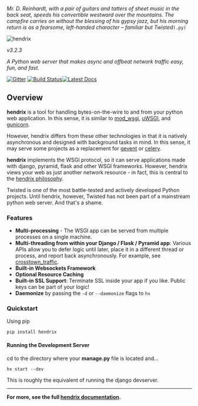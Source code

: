 *Mr. D. Reinhardt, with a pair of guitars and tatters of sheet music in the back seat, speeds his convertible westward over the mountains. The campfire carries on without the blessing of his gypsy jazz, but his morning return is as a fearsome, left-handed character – familiar but Twisted*`(.py)`

![hendrix](docs/_static/hendrix-logo.png)

*v3.2.3*

*A Python web server that makes async and offbeat network traffic easy, fun, and fast.*

[![Gitter](https://badges.gitter.im/hendrix/hendrix.svg)](https://gitter.im/hendrix/hendrix?utm_source=badge&utm_medium=badge&utm_campaign=pr-badge)
[![Build Status](https://travis-ci.org/hendrix/hendrix.png?branch=master)](https://travis-ci.org/hendrix/hendrix)[![Latest Docs](https://readthedocs.org/projects/hendrix/badge/?version=latest)](http://hendrix.readthedocs.org/en/latest/)

## Overview

**hendrix** is a tool for handling bytes-on-the-wire to and from your python web application.  In this sense, it is similar to [mod_wsgi](https://modwsgi.readthedocs.org), [uWSGI](https://uwsgi-docs.readthedocs.org), and [gunicorn](http://gunicorn-docs.readthedocs.org).  

However, hendrix differs from these other technologies in that it is natively asynchronous and designed with background tasks in mind.  In this sense, it may serve some projects as a replacement for [gevent](https://readthedocs.org/projects/gevent/) or [celery](http://celery.readthedocs.org).

**hendrix** implements the WSGI protocol, so it can serve applications made with django, pyramid, flask and other WSGI frameworks.  However, hendrix views your web as just another network resource - in fact, this is central to the [hendrix philosophy](http://hendrix.readthedocs.org/en/latest/philosophy/).

Twisted is one of the most battle-tested and actively developed Python projects.  Until hendrix, however, Twisted has not been part of a mainstream python web server.  And that's a shame.

### Features
* **Multi-processing** - The WSGI app can be served from multiple
processes on a single machine.
* **Multi-threading from within your Django / Flask / Pyramid app**: Various APIs allow you to defer logic until later, place it in a different thread or process, and report back asynchronously.  For example, see [crosstown_traffic](http://hendrix.readthedocs.org/en/latest/crosstown_traffic/).
* **Built-in Websockets Framework**
* **Optional Resource Caching**
* **Built-in SSL Support**: Terminate SSL inside your app if you like.  Public keys can be part of your logic!
* **Daemonize** by passing the `-d` or `--daemonize` flags to `hx`

### Quickstart

Using pip

    pip install hendrix


#### Running the Development Server

cd to the directory where your **manage.py** file is located and...

    hx start --dev

This is roughly the equivalent of running the django devserver.

----

**For more, see the full [hendrix documentation](http://hendrix.readthedocs.org).**
